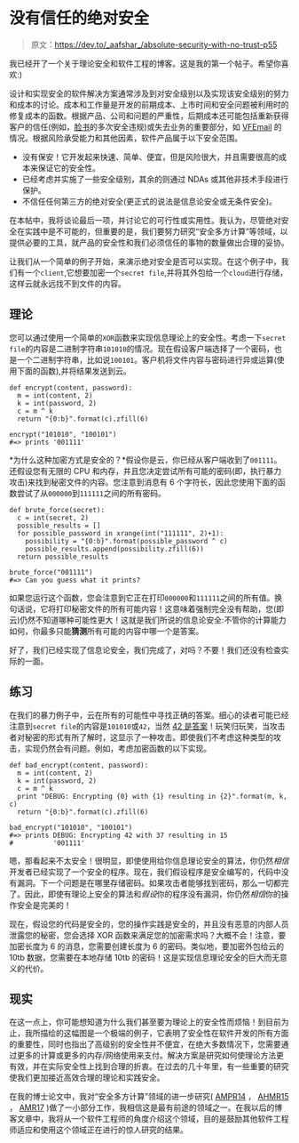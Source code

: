 # 没有信任的绝对安全

> 原文：<https://dev.to/_aafshar_/absolute-security-with-no-trust-p55>

我已经开了一个关于理论安全和软件工程的博客。这是我的第一个帖子。希望你喜欢:)

设计和实现安全的软件解决方案通常涉及到对安全级别以及实现该安全级别的努力和成本的讨论。成本和工作量是开发的前期成本、上市时间和安全问题被利用时的修复成本的函数。根据产品、公司和问题的严重性，后期成本还可能包括重新获得客户的信任(例如，[脸书](https://techcrunch.com/2018/09/28/everything-you-need-to-know-about-facebooks-data-breach-affecting-50m-users/)的多次安全违规)或失去业务的重要部分，如 [VFEmail](https://krebsonsecurity.com/2019/02/email-provider-vfemail-suffers-catastrophic-hack/) 的情况。根据风险承受能力和其他因素，软件产品属于以下安全范围。

*   没有保安！它开发起来快速、简单、便宜，但是风险很大，并且需要很高的成本来保证它的安全性。
*   已经考虑并实施了一些安全级别，其余的则通过 NDAs 或其他非技术手段进行保护。
*   不信任任何第三方的绝对安全(更正式的说法是信息论安全或无条件安全)。

在本帖中，我将谈论最后一项，并讨论它的可行性或实用性。我认为，尽管绝对安全在实践中是不可能的，但重要的是，我们要努力研究“安全多方计算”等领域，以提供必要的工具，就产品的安全性和我们必须信任的事物的数量做出合理的妥协。

让我们从一个简单的例子开始，来演示绝对安全是否可以实现。在这个例子中，我们有一个`client`,它想要加密一个`secret file`,并将其外包给一个`cloud`进行存储，这样云就永远找不到文件的内容。

## 理论

您可以通过使用一个简单的`XOR`函数来实现信息理论上的安全性。考虑一下`secret file`的内容是二进制字符串`101010`的情况。现在假设客户端选择了一个密码，也是一个二进制字符串，比如说`100101`。客户机将文件内容与密码进行异或运算(使用下面的函数),并将结果发送到云。

```
def encrypt(content, password):
  m = int(content, 2)
  k = int(password, 2)
  c = m ^ k
  return "{0:b}".format(c).zfill(6)

encrypt("101010", "100101")
#=> prints '001111' 
```

*为什么这种加密方式是安全的？*假设你是云，你已经从客户端收到了`001111`。还假设您有无限的 CPU 和内存，并且您决定尝试所有可能的密码(即，执行暴力攻击)来找到秘密文件的内容。您注意到消息有 6 个字符长，因此您使用下面的函数尝试了从`000000`到`111111`之间的所有密码。

```
def brute_force(secret):
  c = int(secret, 2)
  possible_results = []
  for possible_password in xrange(int("111111", 2)+1):
    possibility = "{0:b}".format(possible_password ^ c)
    possible_results.append(possibility.zfill(6))
  return possible_results

brute_force("001111")
#=> Can you guess what it prints? 
```

如果您运行这个函数，您会注意到它正在打印`000000`和`111111`之间的所有值。换句话说，它将打印秘密文件的所有可能内容！这意味着强制完全没有帮助，您(即云)仍然不知道哪种可能性更大！这就是我们所说的信息论安全:不管你的计算能力如何，你最多只能**猜测**所有可能的内容中哪一个是答案。

好了，我们已经实现了信息论安全，我们完成了，对吗？不要！我们还没有检查实际的一面。

## 练习

在我们的暴力例子中，云在所有的可能性中寻找正确的答案。细心的读者可能已经注意到`secret file`的内容是`101010`或`42`，当然 [42 是答案](https://en.wikipedia.org/wiki/The_Hitchhiker%27s_Guide_to_the_Galaxy)！玩笑归玩笑，当攻击者对秘密的形式有所了解时，这显示了一种攻击。即使我们不考虑这种类型的攻击，实现仍然会有问题。例如，考虑加密函数的以下实现。

```
def bad_encrypt(content, password):
  m = int(content, 2)
  k = int(password, 2)
  c = m ^ k
  print "DEBUG: Encrypting {0} with {1} resulting in {2}".format(m, k, c)
  return "{0:b}".format(c).zfill(6)

bad_encrypt("101010", "100101")
#=> prints DEBUG: Encrypting 42 with 37 resulting in 15
#          '001111' 
```

嗯，那看起来不太安全！很明显，即使使用给你信息理论安全的算法，你仍然*相信*开发者已经实现了一个安全的程序。现在，我们假设程序是安全编写的，代码中没有漏洞。下一个问题是在哪里存储密码。如果攻击者能够找到密码，那么一切都完了。因此，即使有理论上安全的算法和*假设*你的程序没有漏洞，你仍然*相信*你的操作安全是完美的！

现在，假设您的代码是安全的，您的操作实践是安全的，并且没有恶意的内部人员泄露您的秘密，您会选择 XOR 函数来满足您的加密需求吗？大概不会！注意，要加密长度为 6 的消息，您需要创建长度为 6 的密码。类似地，要加密外包给云的 10tb 数据，您需要在本地存储 10tb 的密码！这是实现信息理论安全的巨大而无意义的代价。

## 现实

在这一点上，你可能想知道为什么我们甚至要为理论上的安全性而烦恼！到目前为止，我所描绘的这幅图是一个极端的例子，它表明了安全性在软件开发的所有方面的重要性，同时也指出了高级别的安全性并不便宜，在绝大多数情况下，您需要通过更多的计算或更多的内存/网络使用来支付。解决方案是研究如何使理论方法更有效，并在实际安全性上找到合理的折衷。在过去的几十年里，有一些重要的研究使我们更加接近高效合理的理论和实践安全。

在我的博士论文中，我对“安全多方计算”领域的进一步研究( [AMPR14](https://link.springer.com/content/pdf/10.1007/978-3-642-55220-5_22.pdf) ， [AHMR15](https://link.springer.com/content/pdf/10.1007/978-3-662-46800-5_27.pdf) ， [AMR17](https://eprint.iacr.org/2017/062.pdf) )做了一小部分工作，我相信这是最有前途的领域之一。在我以后的博客文章中，我将从一个软件工程师的角度介绍这个领域，目的是鼓励其他软件工程师适应和使用这个领域正在进行的惊人研究的结果。